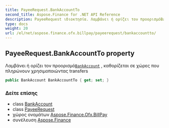 ```yaml
---
title: PayeeRequest.BankAccountTo
second_title: Aspose.Finance for .NET API Reference
description: PayeeRequest ιδιοκτησία. Λαμβάνει ή ορίζει τον προορισμόBankAccount  καθορίζεται σε χώρες που πληρώνουν χρησιμοποιώντας transfers
type: docs
weight: 20
url: /el/net/aspose.finance.ofx.billpay/payeerequest/bankaccountto/
---
```

## PayeeRequest.BankAccountTo property

Λαμβάνει ή ορίζει τον προορισμό[`BankAccount`](../../../aspose.finance.ofx/bankaccount/) , καθορίζεται σε χώρες που πληρώνουν χρησιμοποιώντας transfers

```csharp
public BankAccount BankAccountTo { get; set; }
```

### Δείτε επίσης

* class [BankAccount](../../../aspose.finance.ofx/bankaccount/)
* class [PayeeRequest](../)
* χώρος ονομάτων [Aspose.Finance.Ofx.BillPay](../../payeerequest/)
* συνέλευση [Aspose.Finance](../../../)


